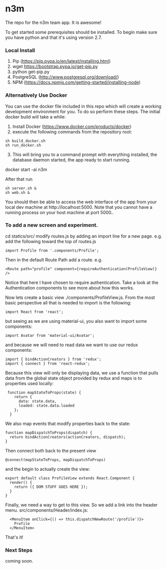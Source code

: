 # n3m
The repo for the n3m team app. It is awesome!

To get started some prerequisites should be installed. To begin make sure you have python and that it's using version 2.7.

### Local Install
1. Pip (https://pip.pypa.io/en/latest/installing.html)
  1. wget https://bootstrap.pypa.io/get-pip.py
  2. python get-pip.py
2. PostgreSQL (http://www.postgresql.org/download/)
3. NPM (https://docs.npmjs.com/getting-started/installing-node)


### Alternatively Use Docker
You can use the docker file included in this repo which will create a working development environment for you. To do so perform these steps. The initial docker build will take a while:

1. Install Docker (https://www.docker.com/products/docker)
2. execute the following commands from the repository root:
```
sh build_docker.sh 
sh run_docker.sh

```
3. This will bring you to a command prompt with everything installed, the database daemon started, the app ready to start running. 

docker start -ai n3m

After that run 
```
sh server.sh &
sh web.sh &
```
You should then be able to access the web interface of the app from your local dev machine at http://localhost:5000. Note that you cannot have a running process on your host machine at port 5000.. 

### To add a new screen and experiment.

cd statics/src/
modify routes.js by adding an import line for a new page.
e.g. add the following toward the top of routes.js
```
import Profile from '.components/Profile';
```
Then in the default Route Path add a route. e.g.
```
<Route path="profile" component={requireAuthentication(ProfileView)} />
```
Notice that here I have chosen to require authentication. Take a look at the Authentication components to see more about how this works.

Now lets create a basic view ./components/ProfileView.js. From the most basic perspective all that is needed to import is the following: 
```
import React from 'react';
```
but seeing as we are using material-ui, you also want to import some components:
```
import Avatar from 'material-ui/Avatar';
```
and because we will need to read data we want to use our redux components:
```
import { bindActionCreators } from 'redux';  
import { connect } from 'react-redux'; 
```

Because this view will only be displaying data, we use a function that pulls data from the global state object provided by redux and maps is to properties used locally:
```
 function mapStateToProps(state) {
    return {
      data: state.data,
      loaded: state.data.loaded
    };
  }
```
We also map events that modify properties back to the state:
```
function mapDispatchToProps(dispatch) {
  return bindActionCreators(actionCreators, dispatch);
}
```
Then connect both back to the present view
```
@connect(mapStateToProps, mapDispatchToProps)
```
and  the begin to actually create the view:
```
export default class ProfileView extends React.Component {
  render() {
    return ({ DOM STUFF GOES HERE });
  }
}
```
Finally, we need a way to get to this view. So we add a link into the header menu. src/components/Header/index.js:
```
  <MenuItem onClick={() => this.dispatchNewRoute('/profile')}>
    Profile
  </MenuItem>
```
That's it!

### Next Steps
coming soon.
